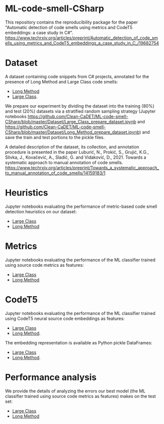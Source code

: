 # ML-code-smell-CSharp
This repository contains the reproducibility package for the paper "Automatic detection of code smells using metrics and CodeT5 embeddings: a case study in C#". https://www.techrxiv.org/articles/preprint/Automatic_detection_of_code_smells_using_metrics_and_CodeT5_embeddings_a_case_study_in_C_/19682754

# Dataset

A dataset containing code snippets from C# projects, annotated for the presence of Long Method and Large Class code smells:
* [Long Method](https://github.com/Clean-CaDET/ML-code-smell-CSharp/blob/master/Dataset/DataSet_Long%20Method%20-%20Round%203.xlsx)
* [Large Class](https://github.com/Clean-CaDET/ML-code-smell-CSharp/blob/master/Dataset/DataSet_Large%20Class%20-%20Round%203.xlsx).

We prepare our experiment by dividing the dataset into the training (80%) and test (20%) datasets via a stratified random sampling strategy (Jupyter notebooks https://github.com/Clean-CaDET/ML-code-smell-CSharp/blob/master/Dataset/Large_Class_prepare_dataset.ipynb and https://github.com/Clean-CaDET/ML-code-smell-CSharp/blob/master/Dataset/Long_Method_prepare_dataset.ipynb) and save the train and test portions to the pickle files.

A detailed description of the dataset, its collection, and annotation procedure is presented in the paper 
Luburić, N., Prokić, S., Grujić, K.G., Slivka, J., Kovačević, A., Sladić, G. and Vidaković, D., 2021. Towards a systematic approach to manual annotation of code smells.
https://www.techrxiv.org/articles/preprint/Towards_a_systematic_approach_to_manual_annotation_of_code_smells/14159183/1

# Heuristics

Jupyter notebooks evaluating the performance of metric-based code smell detection heuristics on our dataset:
* [Large Class](https://github.com/Clean-CaDET/ML-code-smell-CSharp/blob/master/Heuristics/Large_Class_Heuristics.ipynb)
* [Long Method](https://github.com/Clean-CaDET/ML-code-smell-CSharp/blob/master/Heuristics/Long_Method_Heuristics.ipynb)

# Metrics

Jupyter notebooks evaluating the performance of the ML classifier trained using source code metrics as features:
* [Large Class](https://github.com/Clean-CaDET/ML-code-smell-CSharp/blob/master/Metrics/Large_Class.ipynb)
* [Long Method](https://github.com/Clean-CaDET/ML-code-smell-CSharp/blob/master/Metrics/Long_Method.ipynb)

# CodeT5

Jupyter notebooks evaluating the performance of the ML classifier trained using CodeT5 neural source code embeddings as features:
* [Large Class](https://github.com/Clean-CaDET/ML-code-smell-CSharp/blob/master/CodeT5/Large_Class.ipynb)
* [Long Method](https://github.com/Clean-CaDET/ML-code-smell-CSharp/blob/master/CodeT5/Long_Method.ipynb).

The embedding representation is available as Python pickle DataFrames:
* [Large Class](https://github.com/Clean-CaDET/ML-code-smell-CSharp/blob/master/CodeT5/CodeT5_embeddings_LC.pkl)
* [Long Method](https://github.com/Clean-CaDET/ML-code-smell-CSharp/blob/master/CodeT5/CodeT5_embeddings_LM.pkl).

# Performance analysis

We provide the details of analyzing the errors our best model (the ML classifier trained using source code metrics as features) makes on the test set:
* [Large Class](https://github.com/Clean-CaDET/ML-code-smell-CSharp/blob/master/Dataset/Error%20analysis/GC_Test_with_predictions.xlsx)
* [Long Method](https://github.com/Clean-CaDET/ML-code-smell-CSharp/blob/master/Dataset/Error%20analysis/LM_Test_with_predictions.xlsx)
